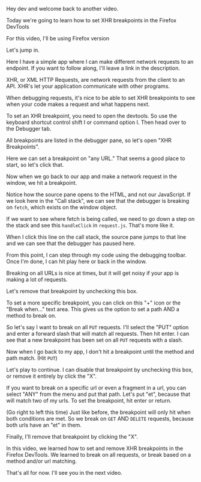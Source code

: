 Hey dev and welcome back to another video.

Today we're going to learn how to set XHR breakpoints in the Firefox DevTools

For this video, I'll be using Firefox version <VERSION>

Let's jump in.

Here I have a simple app where I can make different network requests to an endpoint. If you want to follow along, I'll leave a link in the description.

XHR, or XML HTTP Requests, are network requests from the client to an API. XHR's let your application communicate with other programs.

When debugging requests, it's nice to be able to set XHR breakpoints to see when your code makes a request and what happens next.

To set an XHR breakpoint, you need to open the devtools. So use the keyboard shortcut control shift I or command option I. Then head over to the Debugger tab.

All breakpoints are listed in the debugger pane, so let's open "XHR Breakpoints".

Here we can set a breakpoint on "any URL." That seems a good place to start, so let's click that.

Now when we go back to our app and make a network request in the window, we hit a breakpoint.

Notice how the source pane opens to the HTML, and not our JavaScript. If we look here in the "Call stack", we can see that the debugger is breaking on `fetch`, which exists on the window object.

If we want to see where fetch is being called, we need to go down a step on the stack and see this `handleClick` in `request.js`. That's more like it.

When I click this line on the call stack, the source pane jumps to that line and we can see that the debugger has paused here.

From this point, I can step through my code using the debugging toolbar. Once I'm done, I can hit play here or back in the window.

Breaking on all URLs is nice at times, but it will get noisy if your app is making a lot of requests.

Let's remove that breakpoint by unchecking this box.

To set a more specific breakpoint, you can click on this "+" icon or the "Break when..." text area. This gives us the option to set a path AND a method to break on.

So let's say I want to break on all `PUT` requests. I'll select the "PUT" option and enter a forward slash that will match all requests. Then hit enter. I can see that a new breakpoint has been set on all `PUT` requests with a slash.

Now when I go back to my app, I don't hit a breakpoint until the method and path match. (Hit `PUT`)

Let's play to continue. I can disable that breakpoint by unchecking this box, or remove it entirely by click the "X".

If you want to break on a specific url or even a fragment in a url, you can select "ANY" from the menu and put that path. Let's put "et", because that will match two of my urls. To set the breakpoint, hit enter or return.

(Go right to left this time) Just like before, the breakpoint will only hit when both conditions are met. So we break on `GET` AND `DELETE` requests, because both urls have an "et" in them.

Finally, I'll remove that breakpoint by clicking the "X".

In this video, we learned how to set and remove XHR breakpoints in the Firefox DevTools. We learned to break on all requests, or break based on a method and/or url matching.

That's all for now. I'll see you in the next video.
